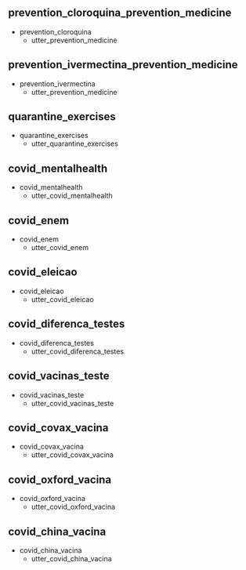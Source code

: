 ## prevention_cloroquina_prevention_medicine
* prevention_cloroquina
  - utter_prevention_medicine

## prevention_ivermectina_prevention_medicine
* prevention_ivermectina
  - utter_prevention_medicine

## quarantine_exercises
* quarantine_exercises
  - utter_quarantine_exercises

## covid_mentalhealth
* covid_mentalhealth
  - utter_covid_mentalhealth

## covid_enem
* covid_enem
  - utter_covid_enem

## covid_eleicao
* covid_eleicao
  - utter_covid_eleicao

## covid_diferenca_testes
* covid_diferenca_testes
  - utter_covid_diferenca_testes

## covid_vacinas_teste
* covid_vacinas_teste
  - utter_covid_vacinas_teste

## covid_covax_vacina
* covid_covax_vacina
  - utter_covid_covax_vacina
  
## covid_oxford_vacina
* covid_oxford_vacina
  - utter_covid_oxford_vacina

## covid_china_vacina
* covid_china_vacina
  - utter_covid_china_vacina